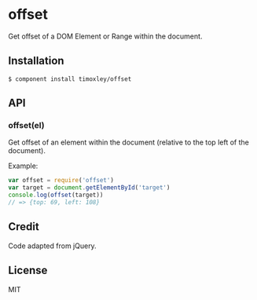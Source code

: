 # offset

  Get offset of a DOM Element or Range within the document.

## Installation

    $ component install timoxley/offset

## API

### offset(el)

Get offset of an element within the document (relative to the top left
of the document).

Example:

```js
var offset = require('offset')
var target = document.getElementById('target')
console.log(offset(target))
// => {top: 69, left: 108}
```


## Credit

Code adapted from jQuery.

## License

  MIT
